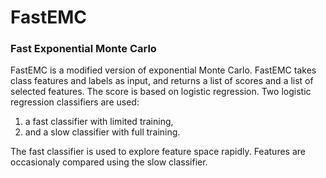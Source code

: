 # FastEMC
### Fast Exponential Monte Carlo

FastEMC is a modified version of exponential Monte Carlo.
FastEMC takes class features and labels as input,
and returns a list of scores and a list of selected features.
The score is based on logistic regression.
Two logistic regression classifiers are used:
1) a fast classifier with limited training,
2) and a slow classifier with full training.

The fast classifier is used to explore feature space rapidly.
Features are occasionaly compared using the slow classifier.
